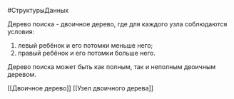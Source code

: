 #СтруктурыДанных 

Дерево поиска - двоичное дерево, где для каждого узла соблюдаются условия:
1. левый ребёнок и его потомки меньше него;
2. правый ребёнок и его потомки больше него.

Дерево поиска может быть как полным, так и неполным двоичным деревом.

[[Двоичное дерево]]
[[Узел двоичного дерева]]
